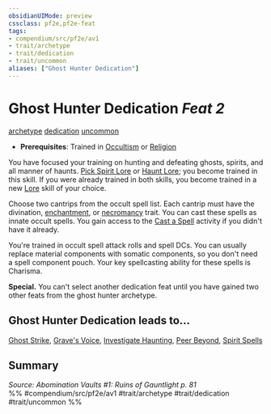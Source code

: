 ```yaml
---
obsidianUIMode: preview
cssclass: pf2e,pf2e-feat
tags:
- compendium/src/pf2e/av1
- trait/archetype
- trait/dedication
- trait/uncommon
aliases: ["Ghost Hunter Dedication"]
---
```

# Ghost Hunter Dedication  *Feat 2*  
[archetype](archetype.md "Archetype Feat Trait")  [dedication](dedication.md "Dedication Feat Trait")  [uncommon](uncommon.md "Uncommon Rarity Trait")  

- **Prerequisites**: Trained in [Occultism](skills.md#Occultism) or [Religion](skills.md#Religion)

You have focused your training on hunting and defeating ghosts, spirits, and all manner of haunts. [Pick Spirit Lore](skills.md#Lore) or [Haunt Lore](skills.md#Lore); you become trained in this skill. If you were already trained in both skills, you become trained in a new [Lore](skills.md#Lore) skill of your choice.

Choose two cantrips from the occult spell list. Each cantrip must have the divination, [enchantment](enchantment.md "Enchantment School Trait"), or [necromancy](necromancy.md "Necromancy School Trait") trait. You can cast these spells as innate occult spells. You gain access to the [Cast a Spell](cast-a-spell.md) activity if you didn't have it already.

You're trained in occult spell attack rolls and spell DCs. You can usually replace material components with somatic components, so you don't need a spell component pouch. Your key spellcasting ability for these spells is Charisma.

**Special.** You can't select another dedication feat until you have gained two other feats from the ghost hunter archetype.

## Ghost Hunter Dedication leads to...

[Ghost Strike](ghost-strike-av1.md), [Grave's Voice](graves-voice-av1.md), [Investigate Haunting](investigate-haunting-av1.md), [Peer Beyond](peer-beyond-av1.md), [Spirit Spells](spirit-spells-av1.md)

## Summary

*Source: Abomination Vaults #1: Ruins of Gauntlight p. 81*  
%% #compendium/src/pf2e/av1 #trait/archetype #trait/dedication #trait/uncommon %%